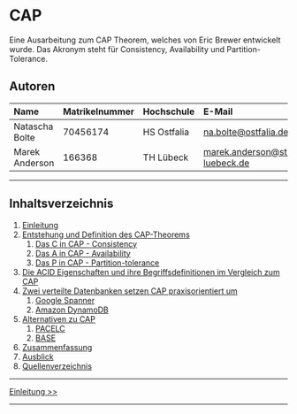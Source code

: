 # CAP

Eine Ausarbeitung zum CAP Theorem, welches von Eric Brewer entwickelt wurde.
Das Akronym steht für Consistency, Availability und Partition-Tolerance.

## Autoren

| Name          | Matrikelnummer | Hochschule | E-Mail                            |
|:--------------|:---------------|:-----------|:----------------------------------|
|Natascha Bolte | 70456174       | HS Ostfalia| na.bolte@ostfalia.de              |
|Marek Anderson | 166368         | TH Lübeck  | marek.anderson@stud.th-luebeck.de |

-------

## Inhaltsverzeichnis

1. [Einleitung](1_Einleitung.md)
2. [Entstehung und Definition des CAP-Theorems](2_Definition_CAP-Theorem.md)
   1. [Das C in CAP - Consistency](2_1_Consistency.md)
   2. [Das A in CAP - Availability](2_2_Availability.md)
   3. [Das P in CAP - Partition-tolerance](2_3_Partition-Tolerance.md)
3. [Die ACID Eigenschaften und ihre Begriffsdefinitionen im Vergleich zum CAP](3_Unterschiede_zu_ACID.md)
4. [Zwei verteilte Datenbanken setzen CAP praxisorientiert um](4_Implementierungen_von_CAP.md)
   1. [Google Spanner](4_1_Spanner.md)
   2. [Amazon DynamoDB](4_2_Dynamo.md)
5. [Alternativen zu CAP](5_Alternativen_zu_CAP.md)
   1. [PACELC](5_1_PACELC.md)
   2. [BASE](5_2_BASE.md)
6. [Zusammenfassung](6_Zusammenfassung.md)
7. [Ausblick](7_Ausblick.md)
8. [Quellenverzeichnis](8_Quellenverzeichnis.md)

***

[Einleitung >>](1_Einleitung.md)

***
